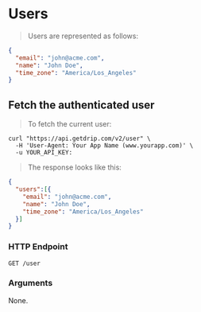 # Users

> Users are represented as follows:

```json
{
  "email": "john@acme.com",
  "name": "John Doe",
  "time_zone": "America/Los_Angeles"
}
```

## Fetch the authenticated user

> To fetch the current user:

```shell
curl "https://api.getdrip.com/v2/user" \
  -H 'User-Agent: Your App Name (www.yourapp.com)' \
  -u YOUR_API_KEY:
```

> The response looks like this:

```json
{
  "users":[{
    "email": "john@acme.com",
    "name": "John Doe",
    "time_zone": "America/Los_Angeles"
  }]
}
```

### HTTP Endpoint

`GET /user`

### Arguments

None.
